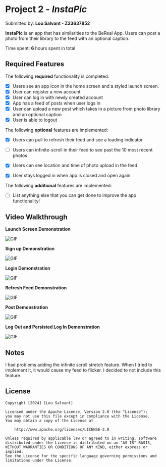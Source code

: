 # Project 2 - *InstaPic*

Submitted by: **Lou Salvant - Z23637852**

**InstaPic** is an app that has similarities to the BeReal App. Users can post a photo from their library to the feed with an optional caption.

Time spent: **6** hours spent in total

## Required Features

The following **required** functionality is completed:

- [x] Users see an app icon in the home screen and a styled launch screen.
- [x] User can register a new account
- [x] User can log in with newly created account
- [x] App has a feed of posts when user logs in
- [x] User can upload a new post which takes in a picture from photo library and an optional caption	
- [x] User is able to logout	
 
The following **optional** features are implemented:

- [x] Users can pull to refresh their feed and see a loading indicator
- [ ] Users can infinite-scroll in their feed to see past the 10 most recent photos
- [x] Users can see location and time of photo upload in the feed	
- [x] User stays logged in when app is closed and open again	


The following **additional** features are implemented:

- [ ] List anything else that you can get done to improve the app functionality!

## Video Walkthrough

**Launch Screen Demonstration**


![GIF](https://media0.giphy.com/media/v1.Y2lkPTc5MGI3NjExNG1lMWtvZHUzaHVsanY3OXRqM2kwd2g4MzgyNmxpcDR4eWd4eDgzeSZlcD12MV9pbnRlcm5hbF9naWZfYnlfaWQmY3Q9Zw/yDvzilUo5itU8RyN98/giphy.gif)

**Sign up Demonstration**


![GIF](https://media2.giphy.com/media/v1.Y2lkPTc5MGI3NjExZ21paWJtYnVidWxnOXprbXJidmlqdnR5dWFpNWJxc2gxazQwaHhxdSZlcD12MV9pbnRlcm5hbF9naWZfYnlfaWQmY3Q9Zw/QR41Tb0BjX4qfcfW2O/giphy.gif)

**Login Demonstration**


![GIF](https://media1.giphy.com/media/v1.Y2lkPTc5MGI3NjExanU0cTFyM2RldG9zZDdvY2dlb3FmMm1pbnhvbGc0bGUyZnlycHB1bSZlcD12MV9pbnRlcm5hbF9naWZfYnlfaWQmY3Q9Zw/pp4129EFZRJUfSXSq5/giphy.gif)

**Refresh Feed Demonstration**


![GIF](https://media1.giphy.com/media/v1.Y2lkPTc5MGI3NjExc2ZuOWFtMXhlMDNmaGMxbWJseHN1b3hyM3k3YTJudGloaWs5cGczeCZlcD12MV9pbnRlcm5hbF9naWZfYnlfaWQmY3Q9Zw/1zfBJBk9BKpT1HYG7n/giphy.gif)

**Post Demonstration**


![GIF](https://media1.giphy.com/media/v1.Y2lkPTc5MGI3NjExcnQwbDZhbm03dTA1eWU4dzlkNW16MXBiODV5NHN1aTBhNnQ5MmN2eSZlcD12MV9pbnRlcm5hbF9naWZfYnlfaWQmY3Q9Zw/hZP9bVmZobKPg7PZOi/giphy.gif)

**Log Out and Persisted Log In Demonstration**


![GIF](https://media2.giphy.com/media/v1.Y2lkPTc5MGI3NjExYWIxYmhjeWl6MThidXQyYTB0YjdjajFhemczMjVienJ4N2k3bzl2dyZlcD12MV9pbnRlcm5hbF9naWZfYnlfaWQmY3Q9Zw/svppHfIKzpVaV0lw5e/giphy.gif)


## Notes

I had problems adding the infinite scroll stretch feature. When I tried to implement it, it would cause my feed to flicker. I decided to not include this feature.

## License

    Copyright [2024] [Lou Salvant]

    Licensed under the Apache License, Version 2.0 (the "License");
    you may not use this file except in compliance with the License.
    You may obtain a copy of the License at

        http://www.apache.org/licenses/LICENSE-2.0

    Unless required by applicable law or agreed to in writing, software
    distributed under the License is distributed on an "AS IS" BASIS,
    WITHOUT WARRANTIES OR CONDITIONS OF ANY KIND, either express or implied.
    See the License for the specific language governing permissions and
    limitations under the License.
